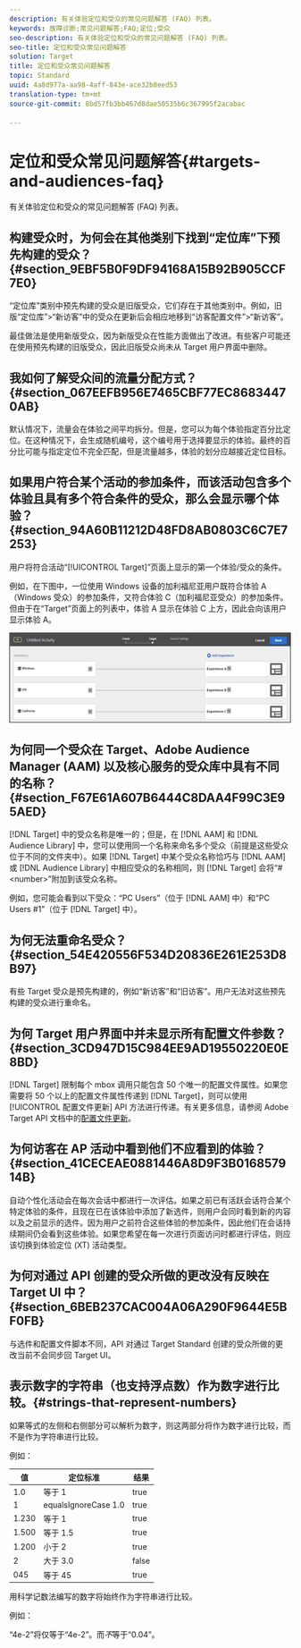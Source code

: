 ```yaml
---
description: 有关体验定位和受众的常见问题解答 (FAQ) 列表。
keywords: 故障诊断;常见问题解答;FAQ;定位;受众
seo-description: 有关体验定位和受众的常见问题解答 (FAQ) 列表。
seo-title: 定位和受众常见问题解答
solution: Target
title: 定位和受众常见问题解答
topic: Standard
uuid: 4a8d977a-aa98-4aff-843e-ace32b8eed53
translation-type: tm+mt
source-git-commit: 8bd57fb3bb467d8dae50535b6c367995f2acabac

---
```



# 定位和受众常见问题解答{#targets-and-audiences-faq}

有关体验定位和受众的常见问题解答 (FAQ) 列表。

## 构建受众时，为何会在其他类别下找到“定位库”下预先构建的受众？{#section_9EBF5B0F9DF94168A15B92B905CCF7E0}

“定位库”类别中预先构建的受众是旧版受众，它们存在于其他类别中。例如，旧版“定位库”&gt;“新访客”中的受众在更新后会相应地移到“访客配置文件”&gt;“新访客”。

最佳做法是使用新版受众，因为新版受众在性能方面做出了改进。有些客户可能还在使用预先构建的旧版受众，因此旧版受众尚未从 Target 用户界面中删除。

## 我如何了解受众间的流量分配方式？ {#section_067EEFB956E7465CBF77EC86834470AB}

默认情况下，流量会在体验之间平均拆分。但是，您可以为每个体验指定百分比定位。在这种情况下，会生成随机编号，这个编号用于选择要显示的体验。最终的百分比可能与指定定位不完全匹配，但是流量越多，体验的划分应越接近定位目标。

## 如果用户符合某个活动的参加条件，而该活动包含多个体验且具有多个符合条件的受众，那么会显示哪个体验？ {#section_94A60B11212D48FD8AB0803C6C7E7253}

用户将符合活动“[!UICONTROL Target]”页面上显示的第一个体验/受众的条件。

例如，在下图中，一位使用 Windows 设备的加利福尼亚用户既符合体验 A（Windows 受众）的参加条件，又符合体验 C（加利福尼亚受众）的参加条件。但由于在“Target”页面上的列表中，体验 A 显示在体验 C 上方，因此会向该用户显示体验 A。

![](assets/audiences_order.png)

## 为何同一个受众在 Target、Adobe Audience Manager (AAM) 以及核心服务的受众库中具有不同的名称？{#section_F67E61A607B6444C8DAA4F99C3E95AED}

[!DNL Target] 中的受众名称是唯一的；但是，在 [!DNL AAM] 和 [!DNL Audience Library] 中，您可以使用同一个名称来命名多个受众（前提是这些受众位于不同的文件夹中）。如果 [!DNL Target] 中某个受众名称恰巧与 [!DNL AAM] 或 [!DNL Audience Library] 中相应受众的名称相同，则 [!DNL Target] 会将“#&lt;number&gt;”附加到该受众名称。

例如，您可能会看到以下受众：“PC Users”（位于 [!DNL AAM] 中）和“PC Users #1”（位于 [!DNL Target] 中）。

## 为何无法重命名受众？{#section_54E420556F534D20836E261E253D8B97}

有些 Target 受众是预先构建的，例如“新访客”和“旧访客”。用户无法对这些预先构建的受众进行重命名。

## 为何 Target 用户界面中并未显示所有配置文件参数？ {#section_3CD947D15C984EE9AD19550220E0E8BD}

[!DNL Target] 限制每个 mbox 调用只能包含 50 个唯一的配置文件属性。如果您需要将 50 个以上的配置文件属性传递到 [!DNL Target]，则可以使用[!UICONTROL 配置文件更新] API 方法进行传递。有关更多信息，请参阅 Adobe Target API 文档中的[配置文件更新](https://developers.adobetarget.com/api/#authentication-tokens)。

## 为何访客在 AP 活动中看到他们不应看到的体验？{#section_41CECEAE0881446A8D9F3B016857914B}

自动个性化活动会在每次会话中都进行一次评估。如果之前已有活跃会话符合某个特定体验的条件，且现在已在该体验中添加了新选件，则用户会同时看到新的内容以及之前显示的选件。因为用户之前符合这些体验的参加条件，因此他们在会话持续期间仍会看到这些体验。如果您希望在每一次进行页面访问时都进行评估，则应该切换到体验定位 (XT) 活动类型。

## 为何对通过 API 创建的受众所做的更改没有反映在 Target UI 中？ {#section_6BEB237CAC004A06A290F9644E5BF0FB}

与选件和配置文件脚本不同，API 对通过 Target Standard 创建的受众所做的更改当前不会同步回 Target UI。

## 表示数字的字符串（也支持浮点数）作为数字进行比较。{#strings-that-represent-numbers}

如果等式的左侧和右侧部分可以解析为数字，则这两部分将作为数字进行比较，而不是作为字符串进行比较。

例如：

| 值 | 定位标准 | 结果 |
| --- | --- | --- |
| 1.0 | 等于 1 | true |
| 1 | equalsIgnoreCase 1.0 | true |
| 1.230 | 等于 1 | true |
| 1.500 | 等于 1.5 | true |
| 1.200 | 小于 2 | true |
| 2 | 大于 3.0 | false |
| 045 | 等于 45 | true |

用科学记数法编写的数字将始终作为字符串进行比较。

例如：

“4e-2”将仅等于“4e-2”。而*不*等于“0.04”。